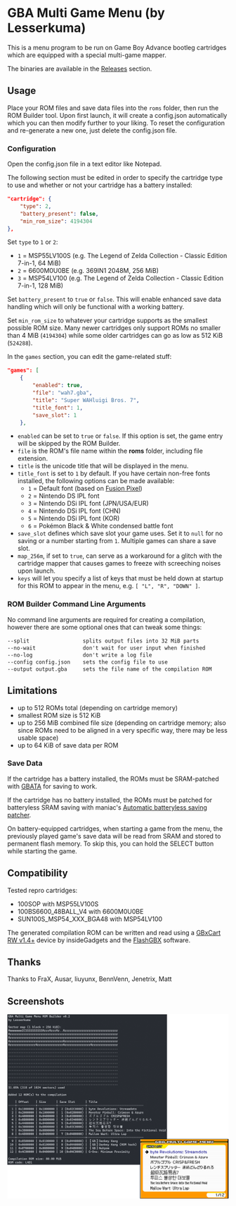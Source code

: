 # GBA Multi Game Menu (by Lesserkuma)

This is a menu program to be run on Game Boy Advance bootleg cartridges which are equipped with a special multi-game mapper.

The binaries are available in the [Releases](https://github.com/lesserkuma/GBA_MultiMenu/releases) section.

## Usage

Place your ROM files and save data files into the `roms` folder, then run the ROM Builder tool. Upon first launch, it will create a config.json automatically which you can then modify further to your liking. To reset the configuration and re-generate a new one, just delete the config.json file.

### Configuration
Open the config.json file in a text editor like Notepad.

The following section must be edited in order to specify the cartridge type to use and whether or not your cartridge has a battery installed:
```json
"cartridge": {
	"type": 2,
	"battery_present": false,
	"min_rom_size": 4194304
},
```
Set `type` to `1` or `2`:
- `1` = MSP55LV100S (e.g. The Legend of Zelda Collection - Classic Edition 7-in-1, 64 MiB)
- `2` = 6600M0U0BE (e.g. 369IN1 2048M, 256 MiB)
- `3` = MSP54LV100 (e.g. The Legend of Zelda Collection - Classic Edition 7-in-1, 128 MiB)

Set `battery_present` to `true` or `false`. This will enable enhanced save data handling which will only be functional with a working battery.

Set `min_rom_size` to whatever your cartridge supports as the smallest possible ROM size. Many newer cartridges only support ROMs no smaller than 4 MiB (`4194304`) while some older cartridges can go as low as 512 KiB (`524288`).

In the `games` section, you can edit the game-related stuff:
```json
"games": [
	{
		"enabled": true,
		"file": "wah7.gba",
		"title": "Super WAHluigi Bros. 7",
		"title_font": 1,
		"save_slot": 1
	},
```
- `enabled` can be set to `true` or `false`. If this option is set, the game entry will be skipped by the ROM Builder.
- `file` is the ROM's file name within the **roms** folder, including file extension.
- `title` is the unicode title that will be displayed in the menu.
- `title_font` is set to `1` by default. If you have certain non-free fonts installed, the following options can be made available:
  - `1` = Default font (based on [Fusion Pixel](https://github.com/TakWolf/fusion-pixel-font))
  - `2` = Nintendo DS IPL font
  - `3` = Nintendo DSi IPL font (JPN/USA/EUR)
  - `4` = Nintendo DSi IPL font (CHN)
  - `5` = Nintendo DSi IPL font (KOR)
  - `6` = Pokémon Black & White condensed battle font
- `save_slot` defines which save slot your game uses. Set it to `null` for no saving or a number starting from `1`. Multiple games can share a save slot.
- `map_256m`, if set to `true`, can serve as a workaround for a glitch with the cartridge mapper that causes games to freeze with screeching noises upon launch.
- `keys` will let you specify a list of keys that must be held down at startup for this ROM to appear in the menu, e.g. `[ "L", "R", "DOWN" ]`.

### ROM Builder Command Line Arguments

No command line arguments are required for creating a compilation, however there are some optional ones that can tweak some things:

```
--split                 splits output files into 32 MiB parts
--no-wait               don't wait for user input when finished
--no-log                don't write a log file
--config config.json    sets the config file to use
--output output.gba     sets the file name of the compilation ROM
```

## Limitations
- up to 512 ROMs total (depending on cartridge memory)
- smallest ROM size is 512 KiB
- up to 256 MiB combined file size (depending on cartridge memory; also since ROMs need to be aligned in a very specific way, there may be less usable space)
- up to 64 KiB of save data per ROM

### Save Data
If the cartridge has a battery installed, the ROMs must be SRAM-patched with [GBATA](https://www.romhacking.net/utilities/601/) for saving to work.

If the cartridge has no battery installed, the ROMs must be patched for batteryless SRAM saving with maniac's [Automatic batteryless saving patcher](https://github.com/metroid-maniac/gba-auto-batteryless-patcher/).

On battery-equipped cartridges, when starting a game from the menu, the previously played game's save data will be read from SRAM and stored to permanent flash memory. To skip this, you can hold the SELECT button while starting the game.

## Compatibility
Tested repro cartridges:
- 100SOP with MSP55LV100S
- 100BS6600_48BALL_V4 with 6600M0U0BE
- SUN100S_MSP54_XXX_BGA48 with MSP54LV100

The generated compilation ROM can be written and read using a [GBxCart RW v1.4+](https://www.gbxcart.com/) device by insideGadgets and the [FlashGBX](https://github.com/lesserkuma/FlashGBX) software.

## Thanks
Thanks to FraX, Ausar, liuyunx, BennVenn, Jenetrix, Matt

## Screenshots

<img src="https://raw.githubusercontent.com/lesserkuma/GBA_MultiMenu/master/.github/screen.png" alt="" />
